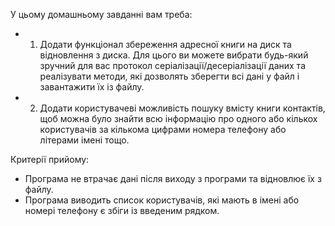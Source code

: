 У цьому домашньому завданні вам треба:

+ 1. Додати функціонал збереження адресної книги на диск та відновлення з диска. Для цього ви можете вибрати будь-який зручний для вас протокол серіалізації/десеріалізації даних та реалізувати методи, які дозволять зберегти всі дані у файл і завантажити їх із файлу.

+ 2. Додати користувачеві можливість пошуку вмісту книги контактів, щоб можна було знайти всю інформацію про одного або кількох користувачів за кількома цифрами номера телефону або літерами імені тощо.

Критерії прийому:

+ Програма не втрачає дані після виходу з програми та відновлює їх з файлу.
+ Програма виводить список користувачів, які мають в імені або номері телефону є збіги із введеним рядком.